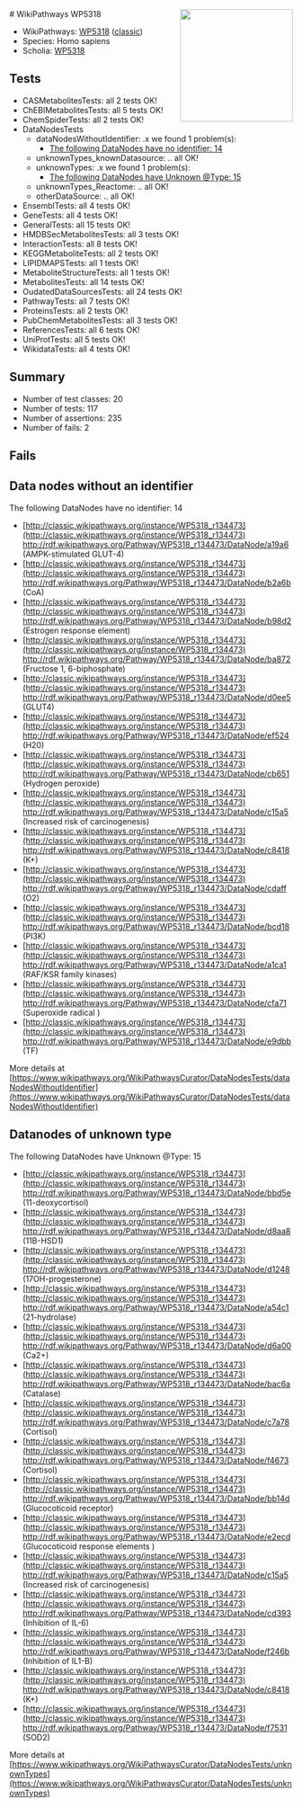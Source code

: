 <img style="float: right; width: 200px" src="https://upload.wikimedia.org/wikipedia/commons/thumb/8/83/Wplogo_with_text_500.png/640px-Wplogo_with_text_500.png" />
# WikiPathways WP5318

* WikiPathways: [WP5318](https://wikipathways.org/pathways/WP5318) ([classic](https://classic.wikipathways.org/instance/WP5318))
* Species: Homo sapiens
* Scholia: [WP5318](https://scholia.toolforge.org/wikipathways/WP5318)
## Tests
* CASMetabolitesTests: all 2 tests OK!
* ChEBIMetabolitesTests: all 5 tests OK!
* ChemSpiderTests: all 2 tests OK!
* DataNodesTests
    * dataNodesWithoutIdentifier: .x we found 1 problem(s):
        * [The following DataNodes have no identifier: 14](#8792c494)
    * unknownTypes_knownDatasource: .. all OK!
    * unknownTypes: .x we found 1 problem(s):
        * [The following DataNodes have Unknown @Type: 15](#ef950836)
    * unknownTypes_Reactome: .. all OK!
    * otherDataSource: .. all OK!
* EnsemblTests: all 4 tests OK!
* GeneTests: all 4 tests OK!
* GeneralTests: all 15 tests OK!
* HMDBSecMetabolitesTests: all 3 tests OK!
* InteractionTests: all 8 tests OK!
* KEGGMetaboliteTests: all 2 tests OK!
* LIPIDMAPSTests: all 1 tests OK!
* MetaboliteStructureTests: all 1 tests OK!
* MetabolitesTests: all 14 tests OK!
* OudatedDataSourcesTests: all 24 tests OK!
* PathwayTests: all 7 tests OK!
* ProteinsTests: all 2 tests OK!
* PubChemMetabolitesTests: all 3 tests OK!
* ReferencesTests: all 6 tests OK!
* UniProtTests: all 5 tests OK!
* WikidataTests: all 4 tests OK!


## Summary

* Number of test classes: 20
* Number of tests: 117
* Number of assertions: 235
* Number of fails: 2

## Fails

<a name="8792c494" />

## Data nodes without an identifier

The following DataNodes have no identifier: 14

* [http://classic.wikipathways.org/instance/WP5318_r134473](http://classic.wikipathways.org/instance/WP5318_r134473) http://rdf.wikipathways.org/Pathway/WP5318_r134473/DataNode/a19a6 (AMPK-stimulated GLUT-4)
* [http://classic.wikipathways.org/instance/WP5318_r134473](http://classic.wikipathways.org/instance/WP5318_r134473) http://rdf.wikipathways.org/Pathway/WP5318_r134473/DataNode/b2a6b (CoA)
* [http://classic.wikipathways.org/instance/WP5318_r134473](http://classic.wikipathways.org/instance/WP5318_r134473) http://rdf.wikipathways.org/Pathway/WP5318_r134473/DataNode/b98d2 (Estrogen response element)
* [http://classic.wikipathways.org/instance/WP5318_r134473](http://classic.wikipathways.org/instance/WP5318_r134473) http://rdf.wikipathways.org/Pathway/WP5318_r134473/DataNode/ba872 (Fructose 1, 6-biphosphate)
* [http://classic.wikipathways.org/instance/WP5318_r134473](http://classic.wikipathways.org/instance/WP5318_r134473) http://rdf.wikipathways.org/Pathway/WP5318_r134473/DataNode/d0ee5 (GLUT4)
* [http://classic.wikipathways.org/instance/WP5318_r134473](http://classic.wikipathways.org/instance/WP5318_r134473) http://rdf.wikipathways.org/Pathway/WP5318_r134473/DataNode/ef524 (H20)
* [http://classic.wikipathways.org/instance/WP5318_r134473](http://classic.wikipathways.org/instance/WP5318_r134473) http://rdf.wikipathways.org/Pathway/WP5318_r134473/DataNode/cb651 (Hydrogen peroxide)
* [http://classic.wikipathways.org/instance/WP5318_r134473](http://classic.wikipathways.org/instance/WP5318_r134473) http://rdf.wikipathways.org/Pathway/WP5318_r134473/DataNode/c15a5 (Increased risk of carcinogenesis)
* [http://classic.wikipathways.org/instance/WP5318_r134473](http://classic.wikipathways.org/instance/WP5318_r134473) http://rdf.wikipathways.org/Pathway/WP5318_r134473/DataNode/c8418 (K+)
* [http://classic.wikipathways.org/instance/WP5318_r134473](http://classic.wikipathways.org/instance/WP5318_r134473) http://rdf.wikipathways.org/Pathway/WP5318_r134473/DataNode/cdaff (O2)
* [http://classic.wikipathways.org/instance/WP5318_r134473](http://classic.wikipathways.org/instance/WP5318_r134473) http://rdf.wikipathways.org/Pathway/WP5318_r134473/DataNode/bcd18 (PI3K)
* [http://classic.wikipathways.org/instance/WP5318_r134473](http://classic.wikipathways.org/instance/WP5318_r134473) http://rdf.wikipathways.org/Pathway/WP5318_r134473/DataNode/a1ca1 (RAF/KSR family kinases)
* [http://classic.wikipathways.org/instance/WP5318_r134473](http://classic.wikipathways.org/instance/WP5318_r134473) http://rdf.wikipathways.org/Pathway/WP5318_r134473/DataNode/cfa71 (Superoxide radical
)
* [http://classic.wikipathways.org/instance/WP5318_r134473](http://classic.wikipathways.org/instance/WP5318_r134473) http://rdf.wikipathways.org/Pathway/WP5318_r134473/DataNode/e9dbb (TF)


More details at [https://www.wikipathways.org/WikiPathwaysCurator/DataNodesTests/dataNodesWithoutIdentifier](https://www.wikipathways.org/WikiPathwaysCurator/DataNodesTests/dataNodesWithoutIdentifier)

<a name="ef950836" />

## Datanodes of unknown type

The following DataNodes have Unknown @Type: 15

* [http://classic.wikipathways.org/instance/WP5318_r134473](http://classic.wikipathways.org/instance/WP5318_r134473) http://rdf.wikipathways.org/Pathway/WP5318_r134473/DataNode/bbd5e (11-deoxycortisol)
* [http://classic.wikipathways.org/instance/WP5318_r134473](http://classic.wikipathways.org/instance/WP5318_r134473) http://rdf.wikipathways.org/Pathway/WP5318_r134473/DataNode/d8aa8 (11B-HSD1)
* [http://classic.wikipathways.org/instance/WP5318_r134473](http://classic.wikipathways.org/instance/WP5318_r134473) http://rdf.wikipathways.org/Pathway/WP5318_r134473/DataNode/d1248 (17OH-progesterone)
* [http://classic.wikipathways.org/instance/WP5318_r134473](http://classic.wikipathways.org/instance/WP5318_r134473) http://rdf.wikipathways.org/Pathway/WP5318_r134473/DataNode/a54c1 (21-hydrolase)
* [http://classic.wikipathways.org/instance/WP5318_r134473](http://classic.wikipathways.org/instance/WP5318_r134473) http://rdf.wikipathways.org/Pathway/WP5318_r134473/DataNode/d6a00 (Ca2+)
* [http://classic.wikipathways.org/instance/WP5318_r134473](http://classic.wikipathways.org/instance/WP5318_r134473) http://rdf.wikipathways.org/Pathway/WP5318_r134473/DataNode/bac6a (Catalase)
* [http://classic.wikipathways.org/instance/WP5318_r134473](http://classic.wikipathways.org/instance/WP5318_r134473) http://rdf.wikipathways.org/Pathway/WP5318_r134473/DataNode/c7a78 (Cortisol)
* [http://classic.wikipathways.org/instance/WP5318_r134473](http://classic.wikipathways.org/instance/WP5318_r134473) http://rdf.wikipathways.org/Pathway/WP5318_r134473/DataNode/f4673 (Cortisol)
* [http://classic.wikipathways.org/instance/WP5318_r134473](http://classic.wikipathways.org/instance/WP5318_r134473) http://rdf.wikipathways.org/Pathway/WP5318_r134473/DataNode/bb14d (Glucocoticoid receptor)
* [http://classic.wikipathways.org/instance/WP5318_r134473](http://classic.wikipathways.org/instance/WP5318_r134473) http://rdf.wikipathways.org/Pathway/WP5318_r134473/DataNode/e2ecd (Glucocoticoid response elements
)
* [http://classic.wikipathways.org/instance/WP5318_r134473](http://classic.wikipathways.org/instance/WP5318_r134473) http://rdf.wikipathways.org/Pathway/WP5318_r134473/DataNode/c15a5 (Increased risk of carcinogenesis)
* [http://classic.wikipathways.org/instance/WP5318_r134473](http://classic.wikipathways.org/instance/WP5318_r134473) http://rdf.wikipathways.org/Pathway/WP5318_r134473/DataNode/cd393 (Inhibition of IL-6)
* [http://classic.wikipathways.org/instance/WP5318_r134473](http://classic.wikipathways.org/instance/WP5318_r134473) http://rdf.wikipathways.org/Pathway/WP5318_r134473/DataNode/f246b (Inhibition of IL1-B)
* [http://classic.wikipathways.org/instance/WP5318_r134473](http://classic.wikipathways.org/instance/WP5318_r134473) http://rdf.wikipathways.org/Pathway/WP5318_r134473/DataNode/c8418 (K+)
* [http://classic.wikipathways.org/instance/WP5318_r134473](http://classic.wikipathways.org/instance/WP5318_r134473) http://rdf.wikipathways.org/Pathway/WP5318_r134473/DataNode/f7531 (SOD2)


More details at [https://www.wikipathways.org/WikiPathwaysCurator/DataNodesTests/unknownTypes](https://www.wikipathways.org/WikiPathwaysCurator/DataNodesTests/unknownTypes)

